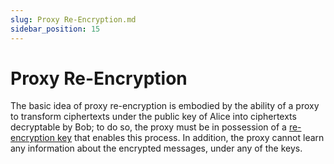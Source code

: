 ```yaml
---
slug: Proxy Re-Encryption.md
sidebar_position: 15
---
```


# Proxy Re-Encryption

The basic idea of proxy re-encryption is embodied by the ability of a proxy to transform ciphertexts under the public key of Alice into ciphertexts decryptable by Bob; to do so, the proxy must be in possession of a [re-encryption key](Glossary.md#re-encryption-key) that enables this process.
In addition, the proxy cannot learn any information about the encrypted messages, under any of the keys.